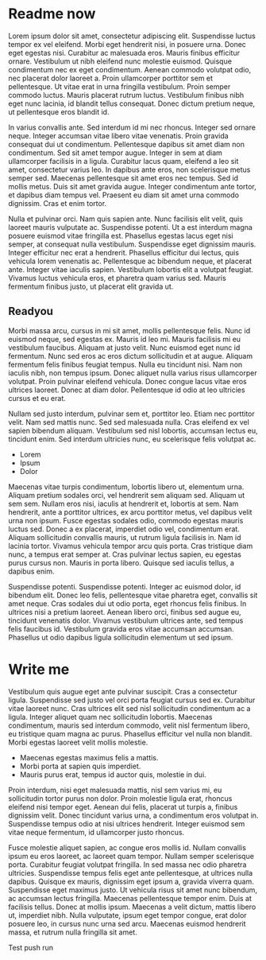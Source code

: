 # Readme now
Lorem ipsum dolor sit amet, consectetur adipiscing elit. Suspendisse luctus tempor ex vel eleifend. Morbi eget hendrerit nisi, in posuere urna. Donec eget egestas nisi. Curabitur ac malesuada eros. Mauris finibus efficitur ornare. Vestibulum ut nibh eleifend nunc molestie euismod. Quisque condimentum nec ex eget condimentum. Aenean commodo volutpat odio, nec placerat dolor laoreet a. Proin ullamcorper porttitor sem et pellentesque. Ut vitae erat in urna fringilla vestibulum. Proin semper commodo luctus. Mauris placerat rutrum luctus. Vestibulum finibus nibh eget nunc lacinia, id blandit tellus consequat. Donec dictum pretium neque, ut pellentesque eros blandit id.

In varius convallis ante. Sed interdum id mi nec rhoncus. Integer sed ornare neque. Integer accumsan vitae libero vitae venenatis. Proin gravida consequat dui ut condimentum. Pellentesque dapibus sit amet diam non condimentum. Sed sit amet tempor augue. Integer in sem at diam ullamcorper facilisis in a ligula. Curabitur lacus quam, eleifend a leo sit amet, consectetur varius leo. In dapibus ante eros, non scelerisque metus semper sed. Maecenas pellentesque sit amet eros nec tempus. Sed id mollis metus. Duis sit amet gravida augue. Integer condimentum ante tortor, et dapibus diam tempus vel. Praesent eu diam sit amet urna commodo dignissim. Cras et enim tortor.

Nulla et pulvinar orci. Nam quis sapien ante. Nunc facilisis elit velit, quis laoreet mauris vulputate ac. Suspendisse potenti. Ut a est interdum magna posuere euismod vitae fringilla est. Phasellus egestas lacus eget nisi semper, at consequat nulla vestibulum. Suspendisse eget dignissim mauris. Integer efficitur nec erat a hendrerit. Phasellus efficitur dui lectus, quis vehicula lorem venenatis ac. Pellentesque ac bibendum neque, et placerat ante. Integer vitae iaculis sapien. Vestibulum lobortis elit a volutpat feugiat. Vivamus luctus vehicula eros, et pharetra quam varius sed. Mauris fermentum finibus justo, ut placerat elit gravida ut.

## Readyou
Morbi massa arcu, cursus in mi sit amet, mollis pellentesque felis. Nunc id euismod neque, sed egestas ex. Mauris id leo mi. Mauris facilisis mi eu vestibulum faucibus. Aliquam at justo velit. Nunc euismod eget nunc id fermentum. Nunc sed eros ac eros dictum sollicitudin et at augue. Aliquam fermentum felis finibus feugiat tempus. Nulla eu tincidunt nisi. Nam non iaculis nibh, non tempus ipsum. Donec aliquet nulla varius risus ullamcorper volutpat. Proin pulvinar eleifend vehicula. Donec congue lacus vitae eros ultrices laoreet. Donec at diam dolor. Pellentesque id odio at leo ultricies cursus et eu erat.

Nullam sed justo interdum, pulvinar sem et, porttitor leo. Etiam nec porttitor velit. Nam sed mattis nunc. Sed sed malesuada nulla. Cras eleifend ex vel sapien bibendum aliquam. Vestibulum sed nisl lobortis, accumsan lectus eu, tincidunt enim. Sed interdum ultricies nunc, eu scelerisque felis volutpat ac.

 - Lorem
 - Ipsum
 - Dolor

 Maecenas vitae turpis condimentum, lobortis libero ut, elementum urna. Aliquam pretium sodales orci, vel hendrerit sem aliquam sed. Aliquam ut sem sem. Nullam eros nisi, iaculis at hendrerit et, lobortis at sem. Nam hendrerit, ante a porttitor ultrices, ex arcu porttitor metus, vel dapibus velit urna non ipsum. Fusce egestas sodales odio, commodo egestas mauris luctus sed. Donec a ex placerat, imperdiet odio vel, condimentum erat. Aliquam sollicitudin convallis mauris, ut rutrum ligula facilisis in. Nam id lacinia tortor. Vivamus vehicula tempor arcu quis porta. Cras tristique diam nunc, a tempus erat semper at. Cras pulvinar lectus sapien, eu egestas purus cursus non. Mauris in porta libero. Quisque sed iaculis tellus, a dapibus enim.
 
 Suspendisse potenti. Suspendisse potenti. Integer ac euismod dolor, id bibendum elit. Donec leo felis, pellentesque vitae pharetra eget, convallis sit amet neque. Cras sodales dui ut odio porta, eget rhoncus felis finibus. In ultrices nisi a pretium laoreet. Aenean libero orci, finibus sed augue eu, tincidunt venenatis dolor. Vivamus vestibulum ultrices ante, sed tempus felis faucibus id. Vestibulum gravida eros vitae accumsan accumsan. Phasellus ut odio dapibus ligula sollicitudin elementum ut sed ipsum.

# Write me

Vestibulum quis augue eget ante pulvinar suscipit. Cras a consectetur ligula. Suspendisse sed justo vel orci porta feugiat cursus sed ex. Curabitur vitae laoreet nunc. Cras ultrices elit sed nisl sollicitudin condimentum ac a ligula. Integer aliquet quam nec sollicitudin lobortis. Maecenas condimentum, mauris sed interdum commodo, velit nisl fermentum libero, eu tristique quam magna ac purus. Phasellus efficitur vel nulla non blandit. Morbi egestas laoreet velit mollis molestie.

 - Maecenas egestas maximus felis a mattis. 
 - Morbi porta at sapien quis imperdiet. 
 - Mauris purus erat, tempus id auctor quis, molestie in dui. 

Proin interdum, nisi eget malesuada mattis, nisl sem varius mi, eu sollicitudin tortor purus non dolor. Proin molestie ligula erat, rhoncus eleifend nisi tempor eget. Aenean dui felis, placerat ut turpis a, finibus dignissim velit. Donec tincidunt varius urna, a condimentum eros volutpat in. Suspendisse tempus odio at nisi ultrices hendrerit. Integer euismod sem vitae neque fermentum, id ullamcorper justo rhoncus.

Fusce molestie aliquet sapien, ac congue eros mollis id. Nullam convallis ipsum eu eros laoreet, ac laoreet quam tempor. Nullam semper scelerisque porta. Curabitur feugiat volutpat fringilla. In sed massa nec odio pharetra ultricies. Suspendisse tempus felis eget ante pellentesque, at ultrices nulla dapibus. Quisque ex mauris, dignissim eget ipsum a, gravida viverra quam. Suspendisse eget maximus justo. Ut vehicula risus sit amet nunc bibendum, ac accumsan lectus fringilla. Maecenas pellentesque tempor enim. Duis at facilisis tellus. Donec at mollis ipsum. Maecenas a velit dictum, mattis libero ut, imperdiet nibh. Nulla vulputate, ipsum eget tempor congue, erat dolor posuere leo, in cursus nunc urna sed arcu. Maecenas euismod hendrerit massa, et rutrum nulla fringilla sit amet.

Test push run